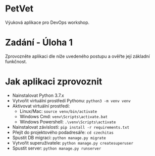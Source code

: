# PetVet

Výuková aplikace pro DevOps workshop.

# Zadání - Úloha 1

Zprovozněte aplikaci dle níže uvedeného postupu a ověřte její základní funkčnost.

# Jak aplikaci zprovoznit

- Nainstalovat Python 3.7.x
- Vytvořit virtuální prostředí Pythonu: `python3 -m venv venv`
- Aktivovat virtuální prostředí:
  - Linux/Mac: `source venv/bin/activate`
  - Windows Cmd: `venv\Scripts\activate.bat`
  - Windows Powershell: `.\venv\Scripts\activate`
- Nainstalovat závislosti: `pip install -r requirements.txt`
- Přejít do projektového podadresáře: `cd czechitas`
- Spustit DB migraci: `python manage.py migrate`
- Vytvořit superuživatele: `python manage.py createsuperuser`
- Spustit server: `python manage.py runserver`
